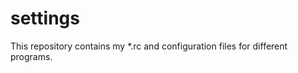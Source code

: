 settings
========
This repository contains my *.rc and configuration files for different programs. 



